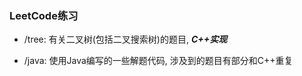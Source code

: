### LeetCode练习

*   /tree: 有关二叉树(包括二叉搜索树)的题目, ***C++实现***

*   /java: 使用Java编写的一些解题代码, 涉及到的题目有部分和C++重复

    

